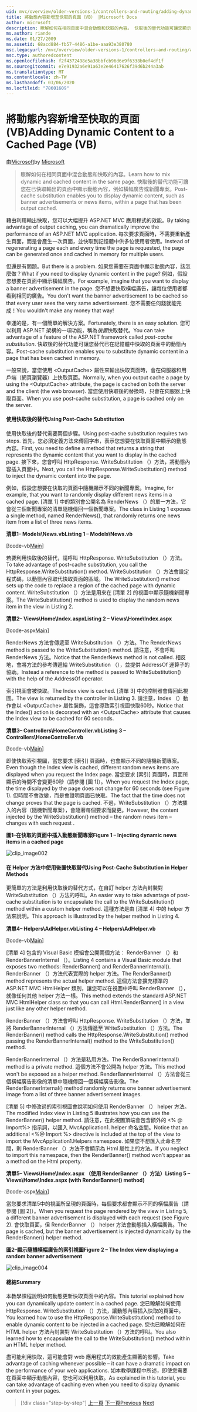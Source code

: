 ```yaml
---
uid: mvc/overview/older-versions-1/controllers-and-routing/adding-dynamic-content-to-a-cached-page-vb
title: 將動態內容新增至快取的頁面（VB） |Microsoft Docs
author: microsoft
description: 瞭解如何在相同頁面中混合動態和快取的內容。 快取後的替代功能可讓您顯示動態內容，例如橫幅廣告 o 。
ms.author: riande
ms.date: 01/27/2009
ms.assetid: 68acd884-fb57-4486-a1be-aaa93e380780
msc.legacyurl: /mvc/overview/older-versions-1/controllers-and-routing/adding-dynamic-content-to-a-cached-page-vb
msc.type: authoredcontent
ms.openlocfilehash: f2f4372498e5a38bbfcb96d6e9f6338b0ef4df1f
ms.sourcegitcommit: e7e91932a6e91a63e2e46417626f39d6b244a3ab
ms.translationtype: MT
ms.contentlocale: zh-TW
ms.lasthandoff: 03/06/2020
ms.locfileid: "78601609"
---
```

# <a name="adding-dynamic-content-to-a-cached-page-vb"></a><span data-ttu-id="1cb3d-104">將動態內容新增至快取的頁面 (VB)</span><span class="sxs-lookup"><span data-stu-id="1cb3d-104">Adding Dynamic Content to a Cached Page (VB)</span></span>

<span data-ttu-id="1cb3d-105">由[Microsoft](https://github.com/microsoft)</span><span class="sxs-lookup"><span data-stu-id="1cb3d-105">by [Microsoft](https://github.com/microsoft)</span></span>

> <span data-ttu-id="1cb3d-106">瞭解如何在相同頁面中混合動態和快取的內容。</span><span class="sxs-lookup"><span data-stu-id="1cb3d-106">Learn how to mix dynamic and cached content in the same page.</span></span> <span data-ttu-id="1cb3d-107">快取後的替代功能可讓您在已快取輸出的頁面中顯示動態內容，例如橫幅廣告或新聞專案。</span><span class="sxs-lookup"><span data-stu-id="1cb3d-107">Post-cache substitution enables you to display dynamic content, such as banner advertisements or news items, within a page that has been output cached.</span></span>

<span data-ttu-id="1cb3d-108">藉由利用輸出快取，您可以大幅提升 ASP.NET MVC 應用程式的效能。</span><span class="sxs-lookup"><span data-stu-id="1cb3d-108">By taking advantage of output caching, you can dramatically improve the performance of an ASP.NET MVC application.</span></span> <span data-ttu-id="1cb3d-109">每次要求頁面時，不需要重新產生頁面，而是會產生一次頁面，並快取到記憶體中供多位使用者使用。</span><span class="sxs-lookup"><span data-stu-id="1cb3d-109">Instead of regenerating a page each and every time the page is requested, the page can be generated once and cached in memory for multiple users.</span></span>

<span data-ttu-id="1cb3d-110">但還是有問題。</span><span class="sxs-lookup"><span data-stu-id="1cb3d-110">But there is a problem.</span></span> <span data-ttu-id="1cb3d-111">如果您需要在頁面中顯示動態內容，該怎麼做？</span><span class="sxs-lookup"><span data-stu-id="1cb3d-111">What if you need to display dynamic content in the page?</span></span> <span data-ttu-id="1cb3d-112">例如，假設您想要在頁面中顯示橫幅廣告。</span><span class="sxs-lookup"><span data-stu-id="1cb3d-112">For example, imagine that you want to display a banner advertisement in the page.</span></span> <span data-ttu-id="1cb3d-113">您不想要快取橫幅廣告，讓每位使用者都看到相同的廣告。</span><span class="sxs-lookup"><span data-stu-id="1cb3d-113">You don't want the banner advertisement to be cached so that every user sees the very same advertisement.</span></span> <span data-ttu-id="1cb3d-114">您不需要任何錢就能完成！</span><span class="sxs-lookup"><span data-stu-id="1cb3d-114">You wouldn't make any money that way!</span></span>

<span data-ttu-id="1cb3d-115">幸運的是，有一個簡單的解決方案。</span><span class="sxs-lookup"><span data-stu-id="1cb3d-115">Fortunately, there is an easy solution.</span></span> <span data-ttu-id="1cb3d-116">您可以利用 ASP.NET 架構的一項功能，稱為*後置*快取替代。</span><span class="sxs-lookup"><span data-stu-id="1cb3d-116">You can take advantage of a feature of the ASP.NET framework called *post-cache substitution*.</span></span> <span data-ttu-id="1cb3d-117">快取後的替代功能可讓您替代已在記憶體中快取的頁面中的動態內容。</span><span class="sxs-lookup"><span data-stu-id="1cb3d-117">Post-cache substitution enables you to substitute dynamic content in a page that has been cached in memory.</span></span>

<span data-ttu-id="1cb3d-118">一般來說，當您使用 &lt;OutputCache&gt; 屬性來輸出快取頁面時，會在伺服器和用戶端（網頁瀏覽器）上快取頁面。</span><span class="sxs-lookup"><span data-stu-id="1cb3d-118">Normally, when you output cache a page by using the &lt;OutputCache&gt; attribute, the page is cached on both the server and the client (the web browser).</span></span> <span data-ttu-id="1cb3d-119">當您使用快取後的替換時，只會在伺服器上快取頁面。</span><span class="sxs-lookup"><span data-stu-id="1cb3d-119">When you use post-cache substitution, a page is cached only on the server.</span></span>

#### <a name="using-post-cache-substitution"></a><span data-ttu-id="1cb3d-120">使用快取後的替代</span><span class="sxs-lookup"><span data-stu-id="1cb3d-120">Using Post-Cache Substitution</span></span>

<span data-ttu-id="1cb3d-121">使用快取後的替代需要兩個步驟。</span><span class="sxs-lookup"><span data-stu-id="1cb3d-121">Using post-cache substitution requires two steps.</span></span> <span data-ttu-id="1cb3d-122">首先，您必須定義方法來傳回字串，表示您想要在快取頁面中顯示的動態內容。</span><span class="sxs-lookup"><span data-stu-id="1cb3d-122">First, you need to define a method that returns a string that represents the dynamic content that you want to display in the cached page.</span></span> <span data-ttu-id="1cb3d-123">接下來，您會呼叫 HttpResponse. WriteSubstitution （）方法，將動態內容插入頁面中。</span><span class="sxs-lookup"><span data-stu-id="1cb3d-123">Next, you call the HttpResponse.WriteSubstitution() method to inject the dynamic content into the page.</span></span>

<span data-ttu-id="1cb3d-124">例如，假設您想要在快取的頁面中隨機顯示不同的新聞專案。</span><span class="sxs-lookup"><span data-stu-id="1cb3d-124">Imagine, for example, that you want to randomly display different news items in a cached page.</span></span> <span data-ttu-id="1cb3d-125">[清單 1] 中的類別會公開名為 RenderNews （）的單一方法，它會從三個新聞專案的清單隨機傳回一個新聞專案。</span><span class="sxs-lookup"><span data-stu-id="1cb3d-125">The class in Listing 1 exposes a single method, named RenderNews(), that randomly returns one news item from a list of three news items.</span></span>

<span data-ttu-id="1cb3d-126">**清單1– Models\News.vb**</span><span class="sxs-lookup"><span data-stu-id="1cb3d-126">**Listing 1 – Models\News.vb**</span></span>

[!code-vb[Main](adding-dynamic-content-to-a-cached-page-vb/samples/sample1.vb)]

<span data-ttu-id="1cb3d-127">若要利用快取後的替代，請呼叫 HttpResponse. WriteSubstitution （）方法。</span><span class="sxs-lookup"><span data-stu-id="1cb3d-127">To take advantage of post-cache substitution, you call the HttpResponse.WriteSubstitution() method.</span></span> <span data-ttu-id="1cb3d-128">WriteSubstitution （）方法會設定程式碼，以動態內容取代快取頁面的區域。</span><span class="sxs-lookup"><span data-stu-id="1cb3d-128">The WriteSubstitution() method sets up the code to replace a region of the cached page with dynamic content.</span></span> <span data-ttu-id="1cb3d-129">WriteSubstitution （）方法是用來在 [清單 2] 的視圖中顯示隨機新聞專案。</span><span class="sxs-lookup"><span data-stu-id="1cb3d-129">The WriteSubstitution() method is used to display the random news item in the view in Listing 2.</span></span>

<span data-ttu-id="1cb3d-130">**清單2– Views\Home\Index.aspx**</span><span class="sxs-lookup"><span data-stu-id="1cb3d-130">**Listing 2 – Views\Home\Index.aspx**</span></span>

[!code-aspx[Main](adding-dynamic-content-to-a-cached-page-vb/samples/sample2.aspx)]

<span data-ttu-id="1cb3d-131">RenderNews 方法會傳遞至 WriteSubstitution （）方法。</span><span class="sxs-lookup"><span data-stu-id="1cb3d-131">The RenderNews method is passed to the WriteSubstitution() method.</span></span> <span data-ttu-id="1cb3d-132">請注意，不會呼叫 RenderNews 方法。</span><span class="sxs-lookup"><span data-stu-id="1cb3d-132">Notice that the RenderNews method is not called.</span></span> <span data-ttu-id="1cb3d-133">相反地，會將方法的參考傳遞給 WriteSubstitution （），並提供 AddressOf 運算子的協助。</span><span class="sxs-lookup"><span data-stu-id="1cb3d-133">Instead a reference to the method is passed to WriteSubstitution() with the help of the AddressOf operator.</span></span>

<span data-ttu-id="1cb3d-134">索引視圖會被快取。</span><span class="sxs-lookup"><span data-stu-id="1cb3d-134">The Index view is cached.</span></span> <span data-ttu-id="1cb3d-135">[清單 3] 中的控制器會傳回此視圖。</span><span class="sxs-lookup"><span data-stu-id="1cb3d-135">The view is returned by the controller in Listing 3.</span></span> <span data-ttu-id="1cb3d-136">請注意，Index （）動作會以 &lt;OutputCache&gt; 屬性裝飾，這會導致索引視圖快取60秒。</span><span class="sxs-lookup"><span data-stu-id="1cb3d-136">Notice that the Index() action is decorated with an &lt;OutputCache&gt; attribute that causes the Index view to be cached for 60 seconds.</span></span>

<span data-ttu-id="1cb3d-137">**清單3– Controllers\HomeController.vb**</span><span class="sxs-lookup"><span data-stu-id="1cb3d-137">**Listing 3 – Controllers\HomeController.vb**</span></span>

[!code-vb[Main](adding-dynamic-content-to-a-cached-page-vb/samples/sample3.vb)]

<span data-ttu-id="1cb3d-138">即使快取索引視圖，當您要求 [索引] 頁面時，也會顯示不同的隨機新聞專案。</span><span class="sxs-lookup"><span data-stu-id="1cb3d-138">Even though the Index view is cached, different random news items are displayed when you request the Index page.</span></span> <span data-ttu-id="1cb3d-139">當您要求 [索引] 頁面時，頁面所顯示的時間不會變更60秒（請參閱 [圖 1]）。</span><span class="sxs-lookup"><span data-stu-id="1cb3d-139">When you request the Index page, the time displayed by the page does not change for 60 seconds (see Figure 1).</span></span> <span data-ttu-id="1cb3d-140">但時間不會改變，而是會證明頁面已快取。</span><span class="sxs-lookup"><span data-stu-id="1cb3d-140">The fact that the time does not change proves that the page is cached.</span></span> <span data-ttu-id="1cb3d-141">不過，WriteSubstitution （）方法插入的內容（隨機新聞專案），會隨著每個要求而變更。</span><span class="sxs-lookup"><span data-stu-id="1cb3d-141">However, the content injected by the WriteSubstitution() method – the random news item – changes with each request .</span></span>

<span data-ttu-id="1cb3d-142">**圖1–在快取的頁面中插入動態新聞專案**</span><span class="sxs-lookup"><span data-stu-id="1cb3d-142">**Figure 1 – Injecting dynamic news items in a cached page**</span></span>

![clip_image002](adding-dynamic-content-to-a-cached-page-vb/_static/image1.jpg)

#### <a name="using-post-cache-substitution-in-helper-methods"></a><span data-ttu-id="1cb3d-144">在 Helper 方法中使用後置快取替代</span><span class="sxs-lookup"><span data-stu-id="1cb3d-144">Using Post-Cache Substitution in Helper Methods</span></span>

<span data-ttu-id="1cb3d-145">更簡單的方法是利用快取後的替代方式，在自訂 helper 方法內封裝對 WriteSubstitution （）方法的呼叫。</span><span class="sxs-lookup"><span data-stu-id="1cb3d-145">An easier way to take advantage of post-cache substitution is to encapsulate the call to the WriteSubstitution() method within a custom helper method.</span></span> <span data-ttu-id="1cb3d-146">這種方法是由 [清單 4] 中的 helper 方法來說明。</span><span class="sxs-lookup"><span data-stu-id="1cb3d-146">This approach is illustrated by the helper method in Listing 4.</span></span>

<span data-ttu-id="1cb3d-147">**清單4– Helpers\AdHelper.vb**</span><span class="sxs-lookup"><span data-stu-id="1cb3d-147">**Listing 4 – Helpers\AdHelper.vb**</span></span>

[!code-vb[Main](adding-dynamic-content-to-a-cached-page-vb/samples/sample4.vb)]

<span data-ttu-id="1cb3d-148">[清單 4] 包含的 Visual Basic 模組會公開兩個方法： RenderBanner （）和 RenderBannerInternal （）。</span><span class="sxs-lookup"><span data-stu-id="1cb3d-148">Listing 4 contains a Visual Basic module that exposes two methods: RenderBanner() and RenderBannerInternal().</span></span> <span data-ttu-id="1cb3d-149">RenderBanner （）方法代表實際的 helper 方法。</span><span class="sxs-lookup"><span data-stu-id="1cb3d-149">The RenderBanner() method represents the actual helper method.</span></span> <span data-ttu-id="1cb3d-150">這個方法會擴充標準的 ASP.NET MVC HtmlHelper 類別，讓您可以在視圖中呼叫 RenderBanner （），就像任何其他 helper 方法一樣。</span><span class="sxs-lookup"><span data-stu-id="1cb3d-150">This method extends the standard ASP.NET MVC HtmlHelper class so that you can call Html.RenderBanner() in a view just like any other helper method.</span></span>

<span data-ttu-id="1cb3d-151">RenderBanner （）方法會呼叫 HttpResponse. WriteSubstitution （）方法，並將 RenderBannerInternal （）方法傳遞至 WriteSubstitution （）方法。</span><span class="sxs-lookup"><span data-stu-id="1cb3d-151">The RenderBanner() method calls the HttpResponse.WriteSubstitution() method passing the RenderBannerInternal() method to the WriteSubstitution() method.</span></span>

<span data-ttu-id="1cb3d-152">RenderBannerInternal （）方法是私用方法。</span><span class="sxs-lookup"><span data-stu-id="1cb3d-152">The RenderBannerInternal() method is a private method.</span></span> <span data-ttu-id="1cb3d-153">這個方法不會公開為 helper 方法。</span><span class="sxs-lookup"><span data-stu-id="1cb3d-153">This method won't be exposed as a helper method.</span></span> <span data-ttu-id="1cb3d-154">RenderBannerInternal （）方法會從三個橫幅廣告影像的清單中隨機傳回一個橫幅廣告影像。</span><span class="sxs-lookup"><span data-stu-id="1cb3d-154">The RenderBannerInternal() method randomly returns one banner advertisement image from a list of three banner advertisement images.</span></span>

<span data-ttu-id="1cb3d-155">[清單 5] 中修改過的索引視圖會說明如何使用 RenderBanner （） helper 方法。</span><span class="sxs-lookup"><span data-stu-id="1cb3d-155">The modified Index view in Listing 5 illustrates how you can use the RenderBanner() helper method.</span></span> <span data-ttu-id="1cb3d-156">請注意，在此視圖頂端會包含額外的 &lt;% @ Import%&gt; 指示詞，以匯入 MvcApplication1. helper 命名空間。</span><span class="sxs-lookup"><span data-stu-id="1cb3d-156">Notice that an additional &lt;%@ Import %&gt; directive is included at the top of the view to import the MvcApplication1.Helpers namespace.</span></span> <span data-ttu-id="1cb3d-157">如果您不想匯入此命名空間，則 RenderBanner （）方法不會顯示為 Html 屬性上的方法。</span><span class="sxs-lookup"><span data-stu-id="1cb3d-157">If you neglect to import this namespace, then the RenderBanner() method won't appear as a method on the Html property.</span></span>

<span data-ttu-id="1cb3d-158">**清單5– Views\Home\Index.aspx （使用 RenderBanner （）方法）**</span><span class="sxs-lookup"><span data-stu-id="1cb3d-158">**Listing 5 – Views\Home\Index.aspx (with RenderBanner() method)**</span></span>

[!code-aspx[Main](adding-dynamic-content-to-a-cached-page-vb/samples/sample5.aspx)]

<span data-ttu-id="1cb3d-159">當您要求清單5中的視圖所呈現的頁面時，每個要求都會顯示不同的橫幅廣告（請參閱 [圖 2]）。</span><span class="sxs-lookup"><span data-stu-id="1cb3d-159">When you request the page rendered by the view in Listing 5, a different banner advertisement is displayed with each request (see Figure 2).</span></span> <span data-ttu-id="1cb3d-160">會快取頁面，但 RenderBanner （） helper 方法會動態插入橫幅廣告。</span><span class="sxs-lookup"><span data-stu-id="1cb3d-160">The page is cached, but the banner advertisement is injected dynamically by the RenderBanner() helper method.</span></span>

<span data-ttu-id="1cb3d-161">**圖2–顯示隨機橫幅廣告的索引視圖**</span><span class="sxs-lookup"><span data-stu-id="1cb3d-161">**Figure 2 – The Index view displaying a random banner advertisement**</span></span>

![clip_image004](adding-dynamic-content-to-a-cached-page-vb/_static/image2.jpg)

#### <a name="summary"></a><span data-ttu-id="1cb3d-163">總結</span><span class="sxs-lookup"><span data-stu-id="1cb3d-163">Summary</span></span>

<span data-ttu-id="1cb3d-164">本教學課程說明如何動態更新快取頁面中的內容。</span><span class="sxs-lookup"><span data-stu-id="1cb3d-164">This tutorial explained how you can dynamically update content in a cached page.</span></span> <span data-ttu-id="1cb3d-165">您已瞭解如何使用 HttpResponse. WriteSubstitution （）方法，讓動態內容插入快取的頁面中。</span><span class="sxs-lookup"><span data-stu-id="1cb3d-165">You learned how to use the HttpResponse.WriteSubstitution() method to enable dynamic content to be injected in a cached page.</span></span> <span data-ttu-id="1cb3d-166">您也已瞭解如何在 HTML helper 方法內封裝對 WriteSubstitution （）方法的呼叫。</span><span class="sxs-lookup"><span data-stu-id="1cb3d-166">You also learned how to encapsulate the call to the WriteSubstitution() method within an HTML helper method.</span></span>

<span data-ttu-id="1cb3d-167">盡可能利用快取，這可能會對 web 應用程式的效能產生顯著的影響。</span><span class="sxs-lookup"><span data-stu-id="1cb3d-167">Take advantage of caching whenever possible – it can have a dramatic impact on the performance of your web applications.</span></span> <span data-ttu-id="1cb3d-168">如本教學課程中所述，即使您需要在頁面中顯示動態內容，您也可以利用快取。</span><span class="sxs-lookup"><span data-stu-id="1cb3d-168">As explained in this tutorial, you can take advantage of caching even when you need to display dynamic content in your pages.</span></span>

> [!div class="step-by-step"]
> <span data-ttu-id="1cb3d-169">[上一頁](improving-performance-with-output-caching-vb.md)
> [下一頁](creating-a-controller-vb.md)</span><span class="sxs-lookup"><span data-stu-id="1cb3d-169">[Previous](improving-performance-with-output-caching-vb.md)
[Next](creating-a-controller-vb.md)</span></span>
